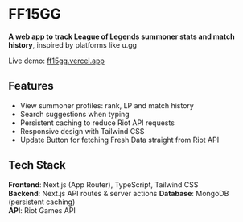 # FF15GG

**A web app to track League of Legends summoner stats and match history**, inspired by platforms like u.gg

Live demo: [ff15gg.vercel.app](https://ff15gg.vercel.app)

## Features

- View summoner profiles: rank, LP and match history
- Search suggestions when typing
- Persistent caching to reduce Riot API requests
- Responsive design with Tailwind CSS
- Update Button for fetching Fresh Data straight from Riot API

## Tech Stack

**Frontend**: Next.js (App Router), TypeScript, Tailwind CSS  
**Backend**: Next.js API routes & server actions
**Database**: MongoDB (persistent caching)  
**API**: Riot Games API

